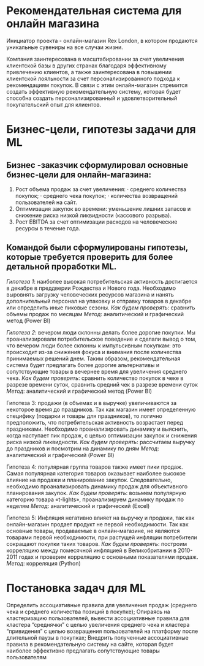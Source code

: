 # Рекомендательная система для онлайн магазина
Инициатор проекта - онлайн-магазин Rex London, в котором продаются уникальные сувениры на все случаи жизни.

Компания заинтересована в масштабировании за счет увеличения клиентской базы в других странах благодаря эффективному привлечению клиентов, а также заинтересована в повышении клиентской лояльности за счет персонализированного подхода к рекомендациям покупок. В связи с этим онлайн-магазин стремится создать эффективную рекомендательную систему, которая будет способна создать персонализированный и удовлетворительный покупательский опыт для клиентов.

# Бизнес-цели, гипотезы задачи для ML
 
## Бизнес -заказчик сформулировал основные бизнес-цели для онлайн-магазина:
1. Рост объема продаж за счет увеличения:
·  	среднего количества покупок;
·  	среднего чека покупок;
·  	количества возвращений пользователей на сайт. 
2. Оптимизация закупок во времени: уменьшение лишних запасов и снижение риска низкой ликвидности (кассового разрыва).
3. Рост EBITDA за счет оптимизации расходов на человеческие ресурсы в течение года.
 
## Командой были сформулированы гипотезы, которые требуется проверить для более детальной проработки ML.
*Гипотеза 1*: наиболее высокая потребительская активность достигается в декабре в преддверии Рождества и Нового года.
Необходимо выровнять загрузку человеческих ресурсов магазина и нанять дополнительный персонал на упаковку и отправку товаров в декабре или определить иные пиковые сезоны.
*Как будем проверять*: сравнить объемы продаж по месяцам
*Метод*: аналитический и графический метод (Power BI)
 
*Гипотеза 2*: вечером люди склонны делать более дорогие покупки.
Мы проанализировали потребительское поведение и сделали вывод о том, что вечером люди более склонны к импульсивным покупкам: это происходит из-за снижения фокуса и внимания после количества принимаемых решений днем. Таким образом, рекомендательная система будет предлагать более дорогие альтернативы и сопутствующие товары в вечернее время для увеличения среднего чека.
*Как будем проверять*: сравнить количество покупок в чеке в разрезе времени суток, сравнить средний чек в разрезе времени суток
*Метод*: аналитический и графический метод (Power BI)
 
Гипотеза 3: продажи (в объемах и в выручке) увеличиваются за некоторое время до праздников.
Так как магазин имеет определенную специфику (подарки и товары для праздников), то логично предположить, что потребительская активность возрастает перед праздниками. Необходимо проанализировать динамику и выяснить, когда наступает пик продаж, с целью оптимизации закупок и снижения риска низкой ликвидности. 
*Как будем проверять*: рассчитаем выручку до праздников и посмотрим на динамику по дням
*Метод*: аналитический и графический (Power BI)
 
Гипотеза 4: популярная группа товаров также имеет пики продаж.
Самая популярная категория товаров оказывает наиболее высокое влияние на продажи и планирование закупок. Следовательно, необходимо проанализировать динамику продаж для объективного планирования закупок.
*Как будем проверять*: возьмем популярную категорию товара «t-lights», проанализируем динамику продаж по неделям
*Метод*: аналитический и графический (Excel)

Гипотеза 5: Инфляция негативно влияет на выручку и продажи, так как онлайн-магазин продает продукт не первой необходимости. 
Так как основные товары, продаваемые в онлайн-магазине, не являются товарами первой необходимости, при растущей инфляции потребители сокращают покупки таких товаров. 
*Как будем проверять*: построим корреляцию между помесячной инфляцией в Великобритании в 2010-2011 годах и проверим корреляцию с основными показателями продаж.
*Метод*: корреляция (Python)

# Постановка задач для ML
Определить ассоциативные правила для увеличения продаж (среднего чека и среднего количества позиций в покупке);
Опираясь на кластеризацию пользователей, вывести ассоциативные правила для кластера “среднячки” с целью увеличения среднего чека и кластера “привидения” с целью возвращения пользователей на платформу после длительной паузы в покупках;
Внедрить полученные ассоциативные правила в рекомендательную систему на сайте, которая будет наиболее эффективно предлагать сопутствующие товары пользователям

